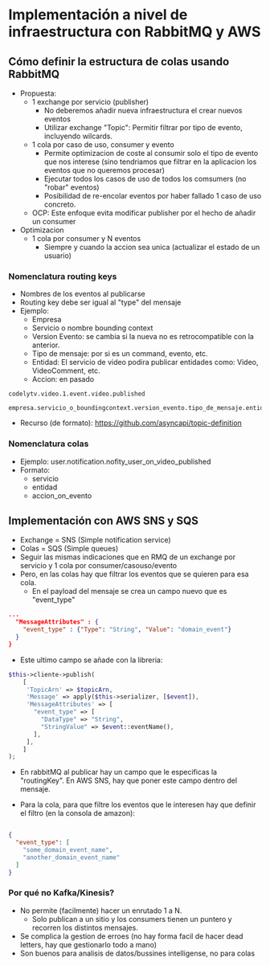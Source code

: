 # Implementación a nivel de infraestructura con RabbitMQ y AWS

## Cómo definir la estructura de colas usando RabbitMQ

* Propuesta:
  * 1 exchange por servicio (publisher)
    * No deberemos añadir nueva infraestructura el crear nuevos eventos
    * Utilizar exchange "Topic": Permitir filtrar por tipo de evento, incluyendo wilcards.
  * 1 cola por caso de uso, consumer y evento
    * Permite optimizacion de coste al consumir solo el tipo de evento que nos interese (sino tendriamos que filtrar en la aplicacion los eventos que no queremos procesar)
    * Ejecutar todos los casos de uso de todos los comsumers (no "robar" eventos)
    * Posibilidad de re-encolar eventos por haber fallado 1 caso de uso concreto.
  * OCP: Este enfoque evita modificar publisher por el hecho de añadir un consumer
* Optimizacion
  * 1 cola por consumer y N eventos
    * Siempre y cuando la accion sea unica (actualizar el estado de un usuario)
    
### Nomenclatura routing keys

* Nombres de los eventos al publicarse
* Routing key debe ser igual al "type" del mensaje
* Ejemplo: 
  * Empresa
  * Servicio o nombre bounding context
  * Version Evento: se cambia si la nueva no es retrocompatible con la anterior.
  * Tipo de mensaje: por si es un command, evento, etc.
  * Entidad: El servicio de video podira publicar entidades como: Video, VideoComment, etc.
  * Accion: en pasado

```
codelytv.video.1.event.video.published

empresa.servicio_o_boundingcontext.version_evento.tipo_de_mensaje.entidad.accion
```
* Recurso (de formato): https://github.com/asyncapi/topic-definition

### Nomenclatura colas

* Ejemplo: user.notification.nofity_user_on_video_published
* Formato:
  * servicio
  * entidad
  * accion_on_evento
  
## Implementación con AWS SNS y SQS

* Exchange = SNS (Simple notification service)
* Colas = SQS (Simple queues)
* Seguir las mismas indicaciones que en RMQ de un exchange por servicio y 1 cola por consumer/casouso/evento
* Pero, en las colas hay que filtrar los eventos que se quieren para esa cola.
  * En el payload del mensaje se crea un campo nuevo que es "event_type"
  
```json
...
  "MessageAttributes" : {
    "event_type" : {"Type": "String", "Value": "domain_event"}
  }
}
```

  * Este ultimo campo se añade con la libreria:
  
```php
$this->cliente->publish(
    [
     'TopicArn' => $topicArn,
     'Message' => apply($this->serializer, [$event]),
     'MessageAttributes' => [
       "event_type" => [
         "DataType" => "String",
         "StringValue" => $event::eventName(),
       ],
     ],
    ]
);
```

 * En rabbitMQ al publicar hay un campo que le especificas la "routingKey". En AWS SNS, hay que poner este campo dentro del mensaje.
 
* Para la cola, para que filtre los eventos que le interesen hay que definir el filtro (en la consola de amazon):

```json

{
  "event_type": [
    "some_domain_event_name",
    "another_domain_event_name"
  ]
}
```

###  Por qué no Kafka/Kinesis?

* No permite (facilmente) hacer un enrutado 1 a N.
  * Solo publican a un sitio y los consumers tienen un puntero y recorren los distintos mensajes.
* Se complica la gestion de erroes (no hay forma facil de hacer dead letters, hay que gestionarlo todo a mano)
* Son buenos para analisis de datos/bussines intelligense, no para colas



           


